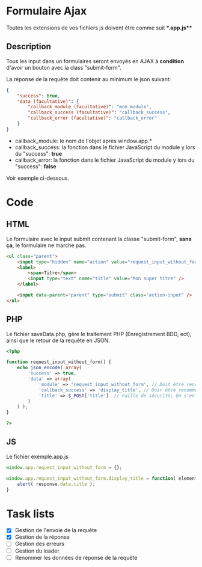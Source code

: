 # Formulaire Ajax

Toutes les extensions de vos fichiers js doivent être comme suit __*.app.js**__

## Description

Tous les input dans un formulaires seront envoyés en AJAX à **condition** d'avoir un bouton avec la class "submit-form".

La réponse de la requête doit contenir au minimum le json suivant:
```json
{
	"success": true,
	"data (facultative)": {
		"callback_module (facultative)": "mon_module",
		"callback_success (facultative)": "callback_success",
		"callback_error (facultative)": "callback_error"
	}
}
```

- callback_module: le nom de l'objet après window.app.*
- callback_success: la fonction dans le fichier JavaScript du module y lors du "success": **true**
- callback_error: la fonction dans le fichier JavaScript du module y lors du "success": **false**

Voir exemple ci-dessous.

# Code

## HTML

Le formulaire avec le input submit contenant la classe "submit-form", **sans ça**, le formulaire ne marche pas.

```html
<ul class="parent">
	<input type="hidden" name="action" value="request_input_without_form" />
	<label>
		<span>Titre</span>
		<input type="text" name="title" value="Mon super titre" />
	</label>

	<input data-parent="parent" type="submit" class="action-input" />
</ul>
```

## PHP

Le fichier saveData.php, gère le traitement PHP (Enregistrement BDD, ect), ainsi que le retour de la requête en JSON.

```php
<?php

function request_input_without_form() {
	echo json_encode( array(
		'success' => true,
		'data' => array(
			'module' => 'request_input_without_form', // Doit être renommé en object
			'callback_success' => 'display_title', // Doir être renommé en success
			'title' => $_POST['title']  // Faille de sécurité; On s'en fou, mais à ne pas faire!
		)
	) );
}

?>
```

## JS

Le fichier exemple.app.js

```js
window.app.request_input_without_form = {};

window.app.request_input_without_form.display_title = function( element, response ) {
    alert( response.data.title );
}

```

# Task lists

- [x] Gestion de l'envoie de la requête
- [x] Gestion de la réponse
- [ ] Gestion des erreurs
- [ ] Gestion du loader
- [ ] Renommer les données de réponse de la requête
